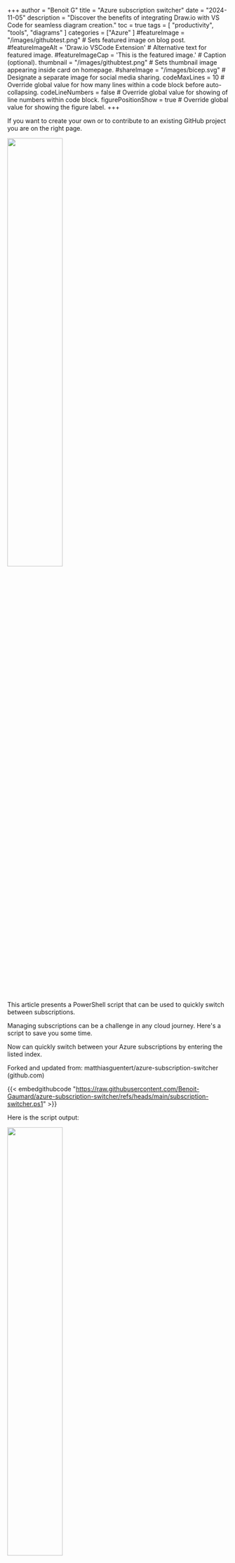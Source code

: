 +++
author = "Benoit G"
title = "Azure subscription switcher"
date = "2024-11-05"
description = "Discover the benefits of integrating Draw.io with VS Code for seamless diagram creation."
toc = true
tags = [
    "productivity", "tools", "diagrams"
]
categories = ["Azure"
]
#featureImage = "/images/githubtest.png" # Sets featured image on blog post.
#featureImageAlt = 'Draw.io VSCode Extension' # Alternative text for featured image.
#featureImageCap = 'This is the featured image.' # Caption (optional).
thumbnail = "/images/githubtest.png" # Sets thumbnail image appearing inside card on homepage.
#shareImage = "/images/bicep.svg" # Designate a separate image for social media sharing.
codeMaxLines = 10 # Override global value for how many lines within a code block before auto-collapsing.
codeLineNumbers = false # Override global value for showing of line numbers within code block.
figurePositionShow = true # Override global value for showing the figure label.
+++

If you want to create your own or to contribute to an existing GitHub project you are on the right page.
<!--more-->

<img src="/images/githubtest.png" width="50%" height="50%">

This article presents a PowerShell script that can be used to quickly switch between subscriptions.

Managing subscriptions can be a challenge in any cloud journey. Here's a script to save you some time. 

Now can quickly switch between your Azure subscriptions by entering the listed index.

Forked and updated from: matthiasguentert/azure-subscription-switcher (github.com)

{{< embedgithubcode "https://raw.githubusercontent.com/Benoit-Gaumard/azure-subscription-switcher/refs/heads/main/subscription-switcher.ps1" >}}

Here is the script output:

<img src="/images/subscription-switcher/susbcription-switcher-1.png" width="50%" height="50%">

Here is also a version with a user interface (Out-GridView):

{{< embedgithubcode "https://raw.githubusercontent.com/Benoit-Gaumard/azure-subscription-switcher/refs/heads/main/subscription-switcher-with-outgridview.ps1" >}}


Here is the script output:

<img src="/images/subscription-switcher/susbcription-switcher-2.png" width="50%" height="50%">

Enjoy!